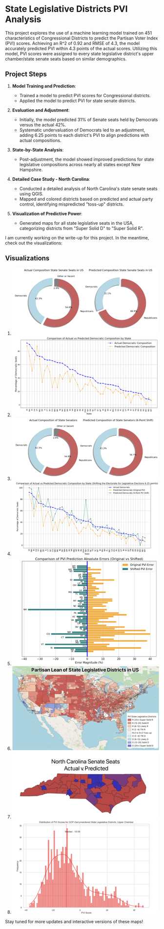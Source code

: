 # State Legislative Districts PVI Analysis

This project explores the use of a machine learning model trained on 451 characteristics of Congressional Districts to predict the Partisan Voter Index (PVI) scores. Achieving an R^2 of 0.92 and RMSE of 4.3, the model accurately predicted PVI within 4.3 points of the actual scores. Utilizing this model, PVI scores were assigned to every state legislative district's upper chamber/state senate seats based on similar demographics.

## Project Steps

1. **Model Training and Prediction**:
    - Trained a model to predict PVI scores for Congressional districts.
    - Applied the model to predict PVI for state senate districts.

2. **Evaluation and Adjustment**:
    - Initially, the model predicted 31% of Senate seats held by Democrats versus the actual 42%.
    - Systematic undervaluation of Democrats led to an adjustment, adding 6.25 points to each district's PVI to align predictions with actual compositions.

3. **State-by-State Analysis**:
    - Post-adjustment, the model showed improved predictions for state legislative compositions across nearly all states except New Hampshire.

4. **Detailed Case Study - North Carolina**:
    - Conducted a detailed analysis of North Carolina's state senate seats using QGIS.
    - Mapped and colored districts based on predicted and actual party control, identifying mispredicted "toss-up" districts.

5. **Visualization of Predictive Power**:
    - Generated maps for all state legislative seats in the USA, categorizing districts from "Super Solid D" to "Super Solid R".

I am currently working on the write-up for this project. In the meantime, check out the visualizations:

## Visualizations

1. ![Predicted Composition Donut](https://github.com/samforwill/State-Legislative-Districts-PVI/blob/main/images/1-%20Predicted%20Composition%20Donut.png)
2. ![Predicted Composition State Senates](https://github.com/samforwill/State-Legislative-Districts-PVI/blob/main/images/2-%20Predicted%20Composition%20State%20Senates.png)
3. ![Shifted Predicted Composition Donut](https://github.com/samforwill/State-Legislative-Districts-PVI/blob/main/images/3-%20Shifted%20Predicted%20Composition%20Donut.png)
4. ![Shifted Predicted Composition State Senates](https://github.com/samforwill/State-Legislative-Districts-PVI/blob/main/images/4-%20Shifted%20Predicted%20Composition%20State%20Senates.png)
5. ![Composition Error](https://github.com/samforwill/State-Legislative-Districts-PVI/blob/main/images/5-%20Composition%20Error.png)
6. ![USA PVI](https://github.com/samforwill/State-Legislative-Districts-PVI/blob/main/images/6-%20USA%20PVI.png)
7. ![NC Senate Seats](https://github.com/samforwill/State-Legislative-Districts-PVI/blob/main/images/7-%20NC%20Senate%20Seats.png)
8. ![GOP Gerrymander](https://github.com/samforwill/State-Legislative-Districts-PVI/blob/main/images/8-%20GOP%20Gerrymander.png)

Stay tuned for more updates and interactive versions of these maps!
